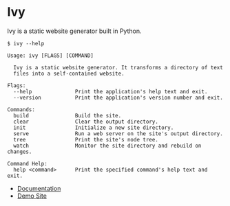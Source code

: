 
# Ivy

Ivy is a static website generator built in Python. 

    $ ivy --help

    Usage: ivy [FLAGS] [COMMAND]

      Ivy is a static website generator. It transforms a directory of text
      files into a self-contained website.

    Flags:
      --help              Print the application's help text and exit.
      --version           Print the application's version number and exit.

    Commands:
      build               Build the site.
      clear               Clear the output directory.
      init                Initialize a new site directory.
      serve               Run a web server on the site's output directory.
      tree                Print the site's node tree.
      watch               Monitor the site directory and rebuild on changes.

    Command Help:
      help <command>      Print the specified command's help text and exit.

* [Documentation](http://mulholland.xyz/docs/ivy/)
* [Demo Site](http://ivy.mulholland.xyz/graphite/)
